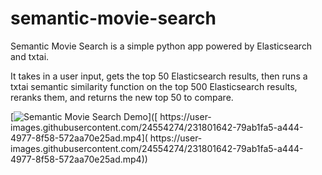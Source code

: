 # semantic-movie-search
Semantic Movie Search is a simple python app powered by Elasticsearch and txtai. 

It takes in a user input, gets the top 50 Elasticsearch results, then runs a txtai semantic similarity function on the top 500 Elasticsearch results, reranks them, and returns the new top 50 to compare.

[![Semantic Movie Search Demo]([https://user-images.githubusercontent.com/24554274/231297754-a6b53e28-77e4-4c97-b3f1-acfc47f9bb49.gif](https://user-images.githubusercontent.com/24554274/231805016-35adf773-2f75-49af-962e-ed7c433d74d0.gif))]([
https://user-images.githubusercontent.com/24554274/231801642-79ab1fa5-a444-4977-8f58-572aa70e25ad.mp4](
https://user-images.githubusercontent.com/24554274/231801642-79ab1fa5-a444-4977-8f58-572aa70e25ad.mp4))
